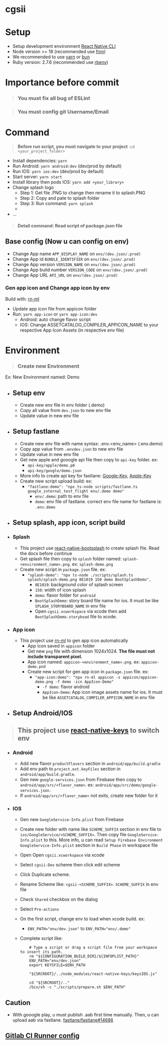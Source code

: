 # cgsii

# Setup

- Setup development environment [React Native CLI](https://reactnative.dev/docs/environment-setup)
- Node version >= 18 (recommended use [fnm](https://github.com/Schniz/fnm))
- We recommended to use [yarn](https://classic.yarnpkg.com/en/docs/install/#mac-stable) or [bun](https://bun.sh/)
- Ruby version: 2.7.6 (recommended use [rbenv](https://github.com/rbenv/rbenv))

# Importance before commit

>### <strong>You must fix all bug of ESLint </strong>

>### <strong>You must config git Username/Email</strong>

# Command

> <strong>Before run script, you must navigate to your project</strong> :``` cd <your_project_folder> ```

- Install dependencies: ``` yarn ```
- Run Android: ``` yarn android:dev ``` (dev/prod by default)
- Run IOS: ``` yarn ios:dev ``` (dev/prod by default)
- Start server: ``` yarn start ```
- Install library then pods IOS: ``` yarn add <your_library> ```
- Change splash logo
  - Step 1: Get file .PNG to change then rename it to splash.PNG
  - Step 2: Copy and pate to splash folder
  - Step 3: Run command: ``` yarn splash ```
  -
- ...

> #### Detail command: Read script of package.json file

## Base config (Now u can config on env)

- Change App name ``` APP_DISPLAY_NAME ``` on ``` env/(dev.json/.prod) ```
- Change App id ``` BUNDLE_IDENTIFIER ``` on ``` env/(dev.json/.prod) ```
- Change App version ``` VERSION_NAME ``` on ``` env/(dev.json/.prod) ```
- Change App build number ``` VERSION_CODE ``` on ``` env/(dev.json/.prod) ```
- Change App URL ``` API_URL ``` on ``` env/(dev.json/.prod) ```

### Gen app icon and Change app icon by env

Build with: [rn-ml](https://github.com/MasonLe2497/cli-tools)

- Update app icon file from appicon folder
- Run: ``` yarn app-icon ``` or ``` yarn app-icon:dev ```
  - Android: auto change flavor script
  - IOS: Change ASSETCATALOG_COMPILER_APPICON_NAME to your respective App Icon Assets (in respective env file)

# Environment

>### Create new Environment

Ex: New Environment named: Demo

- ## Setup env

  - Create new env file in env folder (.demo)
  - Copy all value from `dev.json` to new env file
  - Update value in new env file

- ## Setup fastlane

  - Create new env file with name syntax: .env.<env_name> (.env.demo)
  - Copy app value from `.envdev.json` to new env file
  - Update value in new env file
  - Get new apple and gooogle api file then copy to `api-key` folder. ex:
    - `api-key/apple/demo.p8`
    - `api-key/google/demo.json`
  - More info to create api key for fastlane: [Google-Key](https://docs.fastlane.tools/actions/upload_to_play_store/), [Apple-Key](https://docs.fastlane.tools/app-store-connect-api/)
  - Create new script upload build: ex:
    - `"fastlane:demo": "npx ts-node scripts/fastlane.ts google_internal_test_flight env/.demo demo"`
      - `env/.demo`: path to env file
      - `demo`: env file of fastlane. correct env file name for fastlane is: `.env.demo`

- ## Setup splash, app icon, script build

- ### Splash

  - This project use [react-native-bootsplash](https://github.com/zoontek/react-native-bootsplash) to create splash file. Read the docs before continue
  - Get splash file then copy to `splash` folder named: `splash-<environment_name>.png`. ex: `splash-demo.png`
  - Create new script in `package.json` file. ex:
    - `"splash-demo": "npx ts-node ./scripts/splash.ts splash/splash-demo.png 0E1019 150 demo BootSplashDemo",`
      - `0E1019`: background color of splash screen
      - `150`: width of icon splash
      - `demo`: flavor folder for `android`
      - `BootSplashDemo`: story board file name for ios. It must be like `SPLASH_STORYBOARD_NAME` in env file
      - Open `cgsii.xcworkspace` via xcode then add `BootSplashDemo.storyboad` file to xcode.

- ### App icon

  - This project use [rn-ml](https://github.com/MasonLe2497/cli-tools) to gen app icon automatically
    - App icon saved in `appicon` folder
    - Get new `png` file with dimension 1024x1024. <b>The file must not include transparent pixel.</b>
    - App icon named: `appicon-<environment_name>.png`. ex: `appicon-demo.pnd`
    - Create new script for gen app icon in `package.json` file. ex:
      - `"app-icon:demo": "npx rn-ml appicon -s appicon/appicon-demo.png -f demo -icn AppIcon-Demo"`
        - `-f demo`: flavor android
        - `AppIcon-Demo`: App icon image assets name for ios. It must be like `ASSETCATALOG_COMPILER_APPICON_NAME` in env file

- ## Setup Android/IOS

>## This project use [react-native-keys](https://github.com/numandev1/react-native-keys) to switch env

- ### Android

  - Add new flavor `productFlavors` section in `android/app/build.gradle`
  - Add env path to `project.ext.keyFiles` section in `android/app/build.gradle`.
  - Gen new `google-services.json` from Firebase then copy to `android/app/src/<flavor_name>`. ex: `android/app/src/demo/google-services.json`.
  - If `android/app/src/<flavor_name>` not exits, create new folder for it

- ### IOS

  - Gen new `GoogleService-Info.plist` from Firebase
  - Create new folder with name like `SCHEME_SUFFIX` section in env file to `ios/GoogleService/<SCHEME_SUFFIX>`. Then copy file `GoogleService-Info.plist` to this. More info, u can read `Setup Firebase Environment GoogleService-Info.plist` section in `Build Phase` in workspace file
  - Open Open `cgsii.xcworkspace` via xcode
  - Select `cgsii-Dev` scheme then click edit scheme
  - Click Duplicate scheme.
  - Rename Scheme like: `cgsii-<SCHEME_SUFFIX>`. `SCHEME_SUFFIX` in env file
  - Check `Shared` checkbox on the dialog
  - Select `Pre-actions`
  - On the first script, change env to load when xcode build. ex:
    - `ENV_PATH="env/dev.json"` to `ENV_PATH="env/.demo"`
  - Complete script like:

    ```
        # Type a script or drag a script file from your workspace to insert its path.
        rm "${CONFIGURATION_BUILD_DIR}/${INFOPLIST_PATH}"
        ENV_PATH="env/dev.json"
        export KEYSFILE=$ENV_PATH

        "${SRCROOT}/../node_modules/react-native-keys/keysIOS.js"

        cd "${SRCROOT}/.."
        /bin/sh -c "./scripts/prepare.sh $ENV_PATH"
      ```

## Caution

- With gooogle play, u must publish .aab first time manually. Then, u can upload aab via fastlane. [fastlane/fastlane#14686](https://github.com/fastlane/fastlane/issues/14686)

## [Gitlab CI Runner config](./GITLABRUNNER.MD)
